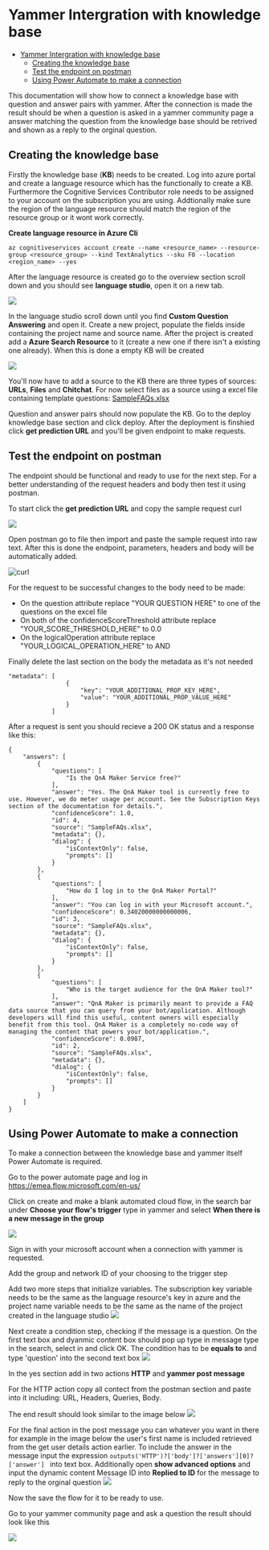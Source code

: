 # Yammer Intergration with knowledge base

- [Yammer Intergration with knowledge base](#yammer-intergration-with-knowledge-base)
  - [Creating the knowledge base](#creating-the-knowledge-base)
  - [Test the endpoint on postman](#test-the-endpoint-on-postman)
  - [Using Power Automate to make a connection](#using-power-automate-to-make-a-connection)

This documentation will show how to connect a knowledge base with question and answer pairs with yammer. After the connection is made the result should be when a question is asked in a yammer community page a answer matching the question from the knowledge base should be retrived and shown as a reply to the orginal question. 

## Creating the knowledge base
Firstly the knowledge base (**KB**) needs to be created. Log into azure portal and create a language resource which has the functionally to create a KB. Furthermore the Cognitive Services Contributor role needs to be assigned to your account on the subscription you are using. Addtionally make sure the region of the language resource should match the region of the resource group or it wont work correctly.

**Create language resource in Azure Cli**

```azurecli
az cognitiveservices account create --name <resource_name> --resource-group <resource_group> --kind TextAnalytics --sku F0 --location <region_name> --yes
```

After the language resource is created go to the overview section scroll down and you should see **language studio**, open it on a new tab.

![](lang_resource.PNG)

In the language studio scroll down until you find **Custom Question Answering** and open it. Create a new project, populate the fields inside containing the project name and source name. After the project is created add a **Azure Search Resource** to it (create a new one if there isn't a existing one already). When this is done a empty KB will be created

![](customQA.PNG)

You'll now have to add a source to the KB there are three types of sources: **URLs**, **Files** and **Chitchat**. For now select files as a source using a excel file containing template questions: [SampleFAQs.xlsx](SampleFAQs.xlsx)

Question and answer pairs should now populate the KB. Go to the deploy knowledge base section and click deploy. After the deployment is finshied click **get prediction URL** and you'll be given endpoint to make requests.

## Test the endpoint on postman
The endpoint should be functional and ready to use for the next step. For a better understanding of the request headers and body then test it using postman. 

To start click the **get prediction URL** and copy the sample request curl

![](get_prediction.PNG)

Open postman go to file then import and paste the sample request into raw text. After this is done the endpoint, parameters, headers and body will be automatically added. 

![curl](curl.PNG)

For the request to be successful changes to the body need to be made:
- On the question attribute replace "YOUR QUESTION HERE" to one of the questions on the excel file
- On both of the confidenceScoreThreshold attribute replace "YOUR_SCORE_THRESHOLD_HERE" to 0.0
- On the logicalOperation attribute replace "YOUR_LOGICAL_OPERATION_HERE" to AND

Finally delete the last section on the body the metadata as it's not needed 
```
"metadata": [
                {
                    "key": "YOUR_ADDITIONAL_PROP_KEY_HERE",
                    "value": "YOUR_ADDITIONAL_PROP_VALUE_HERE"
                }
            ]
```

After a request is sent you should recieve a 200 OK status and a response like this:
```
{
    "answers": [
        {
            "questions": [
                "Is the QnA Maker Service free?"
            ],
            "answer": "Yes. The QnA Maker tool is currently free to use. However, we do meter usage per account. See the Subscription Keys section of the documentation for details.",
            "confidenceScore": 1.0,
            "id": 4,
            "source": "SampleFAQs.xlsx",
            "metadata": {},
            "dialog": {
                "isContextOnly": false,
                "prompts": []
            }
        },
        {
            "questions": [
                "How do I log in to the QnA Maker Portal?"
            ],
            "answer": "You can log in with your Microsoft account.",
            "confidenceScore": 0.34020000000000006,
            "id": 3,
            "source": "SampleFAQs.xlsx",
            "metadata": {},
            "dialog": {
                "isContextOnly": false,
                "prompts": []
            }
        },
        {
            "questions": [
                "Who is the target audience for the QnA Maker tool?"
            ],
            "answer": "QnA Maker is primarily meant to provide a FAQ data source that you can query from your bot/application. Although developers will find this useful, content owners will especially benefit from this tool. QnA Maker is a completely no-code way of managing the content that powers your bot/application.",
            "confidenceScore": 0.0987,
            "id": 2,
            "source": "SampleFAQs.xlsx",
            "metadata": {},
            "dialog": {
                "isContextOnly": false,
                "prompts": []
            }
        }
    ]
}
```

## Using Power Automate to make a connection

To make a connection between the knowledge base and yammer itself Power Automate is required.

Go to the power automate page and log in https://emea.flow.microsoft.com/en-us/ 

Click on create and make a blank automated cloud flow, in the search bar under **Choose your flow's trigger** type in yammer and select **When there is a new message in the group**

![](flow_trigger.PNG)

Sign in with your microsoft account when a connection with yammer is requested.

Add the group and network ID of your choosing to the trigger step

Add two more steps that initialize variables. The subscription key variable needs to be the same as the language resource's key in azure and the project name variable needs to be the same as the name of the project created in the language studio 
![](flow1.PNG)

Next create a condition step, checking if the message is a question. On the first text box and dyanmic content box should pop up type in message type in the search, select in and click OK. The condition has to be **equals to** and type 'question' into the second text box 
![](flow2.PNG)

In the yes section add in two actions **HTTP** and **yammer post message** 

For the HTTP action copy all contect from the postman section and paste into it including: URL, Headers, Queries, Body.

The end result should look similar to the image below 
![](flow3.PNG)

For the final action in the post message you can whatever you want in there for example in the image below the user's first name is included retrieved from the get user details action earlier. To include the answer in the message input the expression ```outputs('HTTP')?['body']?['answers'][0]?['answer'] ``` 
into text box. Additionally open **show advanced options** and input the dynamic content Message ID into **Replied to ID** for the message to reply to the orginal question
![](flow4.PNG)
 
Now the save the flow for it to be ready to use.

Go to your yammer community page and ask a question the result should look like this 

![](answer.PNG)
